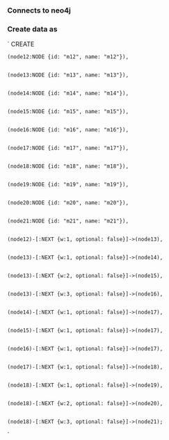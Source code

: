 ### Connects to neo4j

### Create data as

`
    CREATE

    
    (node12:NODE {id: "m12", name: "m12"}),

    
    (node13:NODE {id: "m13", name: "m13"}),

    
    (node14:NODE {id: "m14", name: "m14"}),

    
    (node15:NODE {id: "m15", name: "m15"}),

    
    (node16:NODE {id: "m16", name: "m16"}),

    
    (node17:NODE {id: "m17", name: "m17"}),

    
    (node18:NODE {id: "m18", name: "m18"}),

    
    (node19:NODE {id: "m19", name: "m19"}),

    
    (node20:NODE {id: "m20", name: "m20"}),

    
    (node21:NODE {id: "m21", name: "m21"}),

    
    (node12)-[:NEXT {w:1, optional: false}]->(node13),

    
    (node13)-[:NEXT {w:1, optional: false}]->(node14),

    
    (node13)-[:NEXT {w:2, optional: false}]->(node15),

    
    (node13)-[:NEXT {w:3, optional: false}]->(node16),

    
    (node14)-[:NEXT {w:1, optional: false}]->(node17),

    
    (node15)-[:NEXT {w:1, optional: false}]->(node17),

    
    (node16)-[:NEXT {w:1, optional: false}]->(node17),

    
    (node17)-[:NEXT {w:1, optional: false}]->(node18),

    
    (node18)-[:NEXT {w:1, optional: false}]->(node19),

    
    (node18)-[:NEXT {w:2, optional: false}]->(node20),

    
    (node18)-[:NEXT {w:3, optional: false}]->(node21);
`

